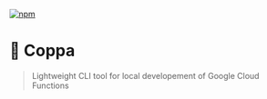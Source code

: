 [![npm](https://img.shields.io/npm/v/coppa.svg)](http://npm.im/coppa)

# 🏇 Coppa

> Lightweight CLI tool for local developement of Google Cloud Functions
